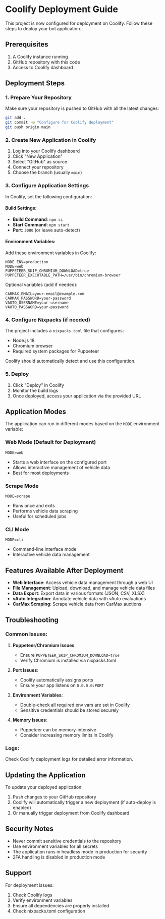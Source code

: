# Coolify Deployment Guide

This project is now configured for deployment on Coolify. Follow these steps to deploy your bot application.

## Prerequisites

1. A Coolify instance running
2. GitHub repository with this code
3. Access to Coolify dashboard

## Deployment Steps

### 1. Prepare Your Repository

Make sure your repository is pushed to GitHub with all the latest changes:

```bash
git add .
git commit -m "Configure for Coolify deployment"
git push origin main
```

### 2. Create New Application in Coolify

1. Log into your Coolify dashboard
2. Click "New Application"
3. Select "GitHub" as source
4. Connect your repository
5. Choose the branch (usually `main`)

### 3. Configure Application Settings

In Coolify, set the following configuration:

#### Build Settings:
- **Build Command**: `npm ci`
- **Start Command**: `npm start`
- **Port**: `3000` (or leave auto-detect)

#### Environment Variables:
Add these environment variables in Coolify:

```env
NODE_ENV=production
MODE=web
PUPPETEER_SKIP_CHROMIUM_DOWNLOAD=true
PUPPETEER_EXECUTABLE_PATH=/usr/bin/chromium-browser
```

Optional variables (add if needed):
```env
CARMAX_EMAIL=your-email@example.com
CARMAX_PASSWORD=your-password
VAUTO_USERNAME=your-username
VAUTO_PASSWORD=your-password
```

### 4. Configure Nixpacks (if needed)

The project includes a `nixpacks.toml` file that configures:
- Node.js 18
- Chromium browser
- Required system packages for Puppeteer

Coolify should automatically detect and use this configuration.

### 5. Deploy

1. Click "Deploy" in Coolify
2. Monitor the build logs
3. Once deployed, access your application via the provided URL

## Application Modes

The application can run in different modes based on the `MODE` environment variable:

### Web Mode (Default for Deployment)
```env
MODE=web
```
- Starts a web interface on the configured port
- Allows interactive management of vehicle data
- Best for most deployments

### Scrape Mode
```env
MODE=scrape
```
- Runs once and exits
- Performs vehicle data scraping
- Useful for scheduled jobs

### CLI Mode
```env
MODE=cli
```
- Command-line interface mode
- Interactive vehicle data management

## Features Available After Deployment

- **Web Interface**: Access vehicle data management through a web UI
- **File Management**: Upload, download, and manage vehicle data files
- **Data Export**: Export data in various formats (JSON, CSV, XLSX)
- **vAuto Integration**: Annotate vehicle data with vAuto evaluations
- **CarMax Scraping**: Scrape vehicle data from CarMax auctions

## Troubleshooting

### Common Issues:

1. **Puppeteer/Chromium Issues**:
   - Ensure `PUPPETEER_SKIP_CHROMIUM_DOWNLOAD=true`
   - Verify Chromium is installed via nixpacks.toml

2. **Port Issues**:
   - Coolify automatically assigns ports
   - Ensure your app listens on `0.0.0.0:PORT`

3. **Environment Variables**:
   - Double-check all required env vars are set in Coolify
   - Sensitive credentials should be stored securely

4. **Memory Issues**:
   - Puppeteer can be memory-intensive
   - Consider increasing memory limits in Coolify

### Logs:
Check Coolify deployment logs for detailed error information.

## Updating the Application

To update your deployed application:

1. Push changes to your GitHub repository
2. Coolify will automatically trigger a new deployment (if auto-deploy is enabled)
3. Or manually trigger deployment from Coolify dashboard

## Security Notes

- Never commit sensitive credentials to the repository
- Use environment variables for all secrets
- The application runs in headless mode in production for security
- 2FA handling is disabled in production mode

## Support

For deployment issues:
1. Check Coolify logs
2. Verify environment variables
3. Ensure all dependencies are properly installed
4. Check nixpacks.toml configuration
